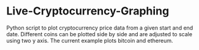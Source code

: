 # Live-Cryptocurrency-Graphing
Python script to plot cryptocurrency price data from a given start and end date. Different coins can be plotted side by side and are adjusted to scale
using two y axis. The current example plots bitcoin and ethereum.
